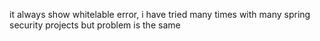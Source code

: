it always show whitelable error, i have tried many times with many spring security projects but problem is the same
